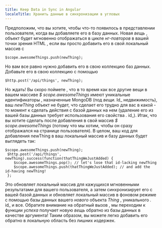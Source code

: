 ```yaml
---
title: Keep Data in Sync in Angular
localeTitle: Хранить данные в синхронизации в угловых
---
```

Предположим, что вы хотите, чтобы что-то появилось в представлении пользователя, когда вы добавляете его в базу данных. Новая _вещь_ , объект будет мгновенно отображаться в цикле _нг-повторов_ в вашей точки зрения HTML , если вы просто добавить его в свой локальный массив с
```
$scope.awesomeThings.push(newThing); 
```

Но вам все равно нужно добавить его в свою коллекцию баз данных. Добавьте его в свою коллекцию с помощью
```
$http.post('/api/things', newThing); 
```

Но ждать! Вы скоро поймете , что в то время как все другие вещи в вашем массиве _$ scope.awesomeThings_ имеют уникальные идентификаторы , назначенные MongoDB (под _вещи._ Id\_ недвижимость), ваш _newThing_ объект не будет, что сделает его трудно для вас в какой - то момент к сделать действия с базой данных на нем (удаление его из вашей базы данных требует использования его свойства _._ id\_). Итак, что вы хотите сделать после добавления в свой массив _$ scope.awesomeThings_ (потому что мы хотим, чтобы он сразу отображался на странице пользователя). В целом, ваш код для добавления newThing в ваш локальный массив и базу данных будет выглядеть так:
```
$scope.awesomeThings.push(newThing); 
 $http.post('/api/things', newThing).success(function(thatThingWeJustAdded) { 
    $scope.awesomeThings.pop(); // let's lose that id-lacking newThing 
    $scope.awesomeThings.push(thatThingWeJustAdded); // and add the id-having newThing! 
 }; 
```

Это обновляет локальный массив для кажущихся мгновенными результатами для вашего пользователя, а затем синхронизирует его с вашей базой данных и обновляет локальный массив в фоновом режиме с помощью базы данных вашего _нового_ объекта _Thing_ , уникального _._ id\_ и все. Обратите внимание на обратный вызов , мы переходим к функции _успеха_ получает новую _вещь_ обратно из базы данных в качестве аргумента! Таким образом, вы можете легко добавить его обратно в локальную область без лишних издержек.
